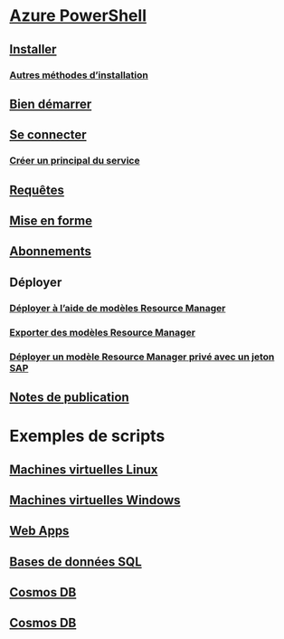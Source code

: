 # [Azure PowerShell](../overview.md)
## [Installer](install-azurerm-ps.md)
### [Autres méthodes d’installation](../other-install.md)
## [Bien démarrer](../get-started-azureps.md)
## [Se connecter](../authenticate-azureps.md)
### [Créer un principal du service](../create-azure-service-principal-azureps.md)
## [Requêtes](../queries-azureps.md)
## [Mise en forme](../formatting-output.md)
## [Abonnements](../manage-subscriptions-azureps.md)

## Déployer
### [Déployer à l’aide de modèles Resource Manager](https://docs.microsoft.com/en-us/azure/azure-resource-manager/resource-group-template-deploy)
### [Exporter des modèles Resource Manager](https://docs.microsoft.com/en-us/azure/azure-resource-manager/resource-manager-export-template-powershell)
### [Déployer un modèle Resource Manager privé avec un jeton SAP](https://docs.microsoft.com/en-us/azure/azure-resource-manager/resource-manager-powershell-sas-token)

## [Notes de publication](release-notes-azureps.md)

# Exemples de scripts
## [Machines virtuelles Linux](https://docs.microsoft.com/en-us/azure/virtual-machines/linux/powershell-samples?toc=%2fpowershell%2fmodule%2ftoc.json)
## [Machines virtuelles Windows](https://docs.microsoft.com/en-us/azure/virtual-machines/windows/powershell-samples?toc=%2fpowershell%2fmodule%2ftoc.json)
## [Web Apps](https://docs.microsoft.com/azure/app-service-web/app-service-powershell-samples?toc=%2fpowershell%2fmodule%2ftoc.json)
## [Bases de données SQL](https://docs.microsoft.com/azure/sql-database/sql-database-powershell-samples?toc=%2fpowershell%2fmodule%2ftoc.json)
## [Cosmos DB](https://docs.microsoft.com/azure/cosmos-db/powershell-samples?toc=%2fpowershell%2fmodules%2ftoc.json)
## [Cosmos DB](https://docs.microsoft.com/azure/cosmos-db/powershell-samples?toc=%2fpowershell%2fmodules%2ftoc.json)
